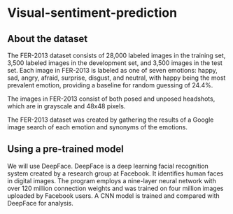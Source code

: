 # Visual-sentiment-prediction

## About the dataset
The FER-2013 dataset consists of 28,000 labeled images in the training set, 3,500 labeled images in the
development set, and 3,500 images in the test set. Each image in FER-2013 is labeled as one of seven emotions:
happy, sad, angry, afraid, surprise, disgust, and neutral, with happy being the most prevalent emotion, providing a
baseline for random guessing of 24.4%.

The images in FER-2013 consist of both posed and unposed headshots, which are in grayscale and 48x48 pixels.

The FER-2013 dataset was created by gathering the results of a Google image search of each emotion and
synonyms of the emotions.

## Using a pre-trained model
We will use DeepFace. DeepFace is a deep learning facial recognition system created by a research
group at Facebook. It identifies human faces in digital images. The program employs a nine-layer neural
network with over 120 million connection weights and was trained on four million images uploaded by
Facebook users. A CNN model is trained and compared with DeepFace for analysis.
